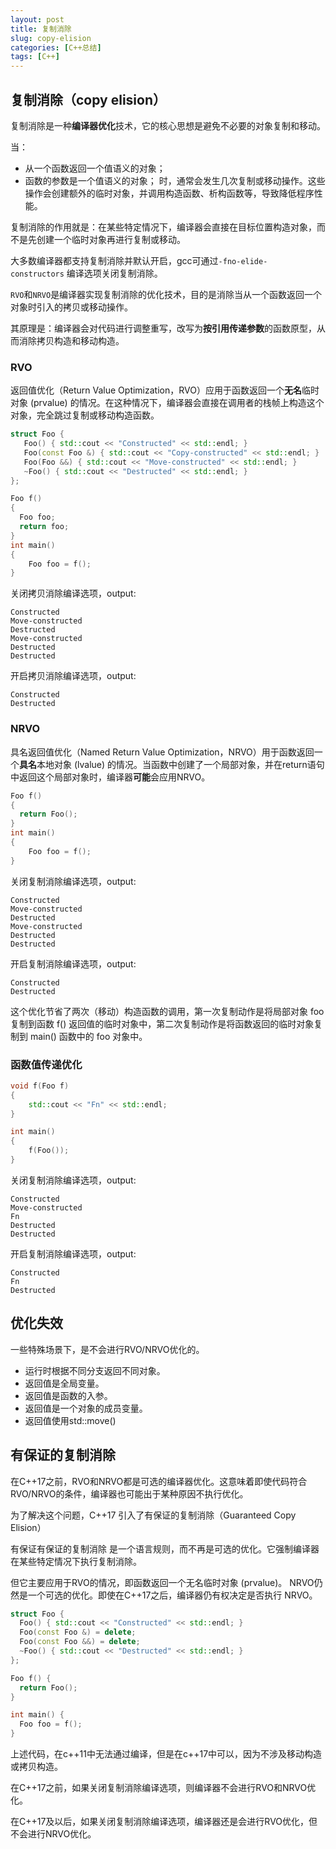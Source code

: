 ```yaml
---
layout: post
title: 复制消除
slug: copy-elision
categories: [C++总结]
tags: [C++]
---
```


## 复制消除（copy elision）
复制消除是一种**编译器优化**技术，它的核心思想是避免不必要的对象复制和移动。

当：
+ 从一个函数返回一个值语义的对象；
+ 函数的参数是一个值语义的对象；
时，通常会发生几次复制或移动操作。这些操作会创建额外的临时对象，并调用构造函数、析构函数等，导致降低程序性能。

复制消除的作用就是：在某些特定情况下，编译器会直接在目标位置构造对象，而不是先创建一个临时对象再进行复制或移动。

大多数编译器都支持复制消除并默认开启，gcc可通过`-fno-elide-constructors` 编译选项关闭复制消除。


`RVO`和`NRVO`是编译器实现复制消除的优化技术，目的是消除当从一个函数返回一个对象时引入的拷贝或移动操作。

其原理是：编译器会对代码进行调整重写，改写为**按引用传递参数**的函数原型，从而消除拷贝构造和移动构造。

### RVO
返回值优化（Return Value Optimization，RVO）应用于函数返回一个**无名**临时对象 (prvalue) 的情况。在这种情况下，编译器会直接在调用者的栈帧上构造这个对象，完全跳过复制或移动构造函数。

```cpp
struct Foo {
   Foo() { std::cout << "Constructed" << std::endl; }
   Foo(const Foo &) { std::cout << "Copy-constructed" << std::endl; }
   Foo(Foo &&) { std::cout << "Move-constructed" << std::endl; }
   ~Foo() { std::cout << "Destructed" << std::endl; }
};

```

```cpp
Foo f()
{
  Foo foo;
  return foo;
}
int main()
{
    Foo foo = f();
}
```

关闭拷贝消除编译选项，output:
```
Constructed
Move-constructed
Destructed
Move-constructed
Destructed
Destructed
```
开启拷贝消除编译选项，output:
```
Constructed
Destructed
```

### NRVO
具名返回值优化（Named Return Value Optimization，NRVO）用于函数返回一个**具名**本地对象 (lvalue) 的情况。当函数中创建了一个局部对象，并在return语句中返回这个局部对象时，编译器**可能**会应用NRVO。

```cpp
Foo f()
{
  return Foo();
}
int main()
{
    Foo foo = f();
}
```

关闭复制消除编译选项，output:
```
Constructed
Move-constructed
Destructed
Move-constructed
Destructed
Destructed
```
开启复制消除编译选项，output:
```
Constructed
Destructed
```
这个优化节省了两次（移动）构造函数的调用，第一次复制动作是将局部对象 foo 复制到函数 f() 返回值的临时对象中，第二次复制动作是将函数返回的临时对象复制到 main() 函数中的 foo 对象中。


### 函数值传递优化
```cpp
void f(Foo f)
{
    std::cout << "Fn" << std::endl;
}

int main()
{
    f(Foo());
}

```
关闭复制消除编译选项，output:
```
Constructed
Move-constructed
Fn
Destructed
Destructed
```
开启复制消除编译选项，output:
```
Constructed
Fn
Destructed
```

## 优化失效
一些特殊场景下，是不会进行RVO/NRVO优化的。
+ 运行时根据不同分支返回不同对象。
+ 返回值是全局变量。
+ 返回值是函数的入参。
+ 返回值是一个对象的成员变量。
+ 返回值使用std::move()

##  有保证的复制消除
在C++17之前，RVO和NRVO都是可选的编译器优化。这意味着即使代码符合RVO/NRVO的条件，编译器也可能出于某种原因不执行优化。

为了解决这个问题，C++17 引入了有保证的复制消除（Guaranteed Copy Elision）

有保证有保证的复制消除 是一个语言规则，而不再是可选的优化。它强制编译器在某些特定情况下执行复制消除。

但它主要应用于RVO的情况，即函数返回一个无名临时对象 (prvalue)。 NRVO仍然是一个可选的优化。即使在C++17之后，编译器仍有权决定是否执行 NRVO。

```cpp
struct Foo {
  Foo() { std::cout << "Constructed" << std::endl; }
  Foo(const Foo &) = delete;
  Foo(const Foo &&) = delete;
  ~Foo() { std::cout << "Destructed" << std::endl; }
};

Foo f() {
  return Foo();
}

int main() {
  Foo foo = f();
}

```
上述代码，在c++11中无法通过编译，但是在c++17中可以，因为不涉及移动构造或拷贝构造。


在C++17之前，如果关闭复制消除编译选项，则编译器不会进行RVO和NRVO优化。

在C++17及以后，如果关闭复制消除编译选项，编译器还是会进行RVO优化，但不会进行NRVO优化。
